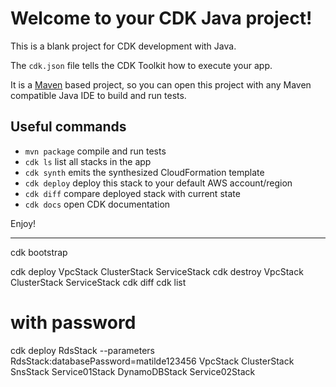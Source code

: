 # Welcome to your CDK Java project!

This is a blank project for CDK development with Java.

The `cdk.json` file tells the CDK Toolkit how to execute your app.

It is a [Maven](https://maven.apache.org/) based project, so you can open this project with any Maven compatible Java IDE to build and run tests.

## Useful commands

 * `mvn package`     compile and run tests
 * `cdk ls`          list all stacks in the app
 * `cdk synth`       emits the synthesized CloudFormation template
 * `cdk deploy`      deploy this stack to your default AWS account/region
 * `cdk diff`        compare deployed stack with current state
 * `cdk docs`        open CDK documentation

Enjoy!

---
cdk bootstrap

cdk deploy VpcStack ClusterStack ServiceStack
cdk destroy VpcStack ClusterStack ServiceStack
cdk diff
cdk list 

# with password
cdk deploy RdsStack --parameters RdsStack:databasePassword=matilde123456 VpcStack ClusterStack SnsStack Service01Stack DynamoDBStack Service02Stack
